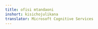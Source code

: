 ```yaml
---
title: ofisi mtandaoni
inshort: kisichojulikana
translator: Microsoft Cognitive Services
---
```




